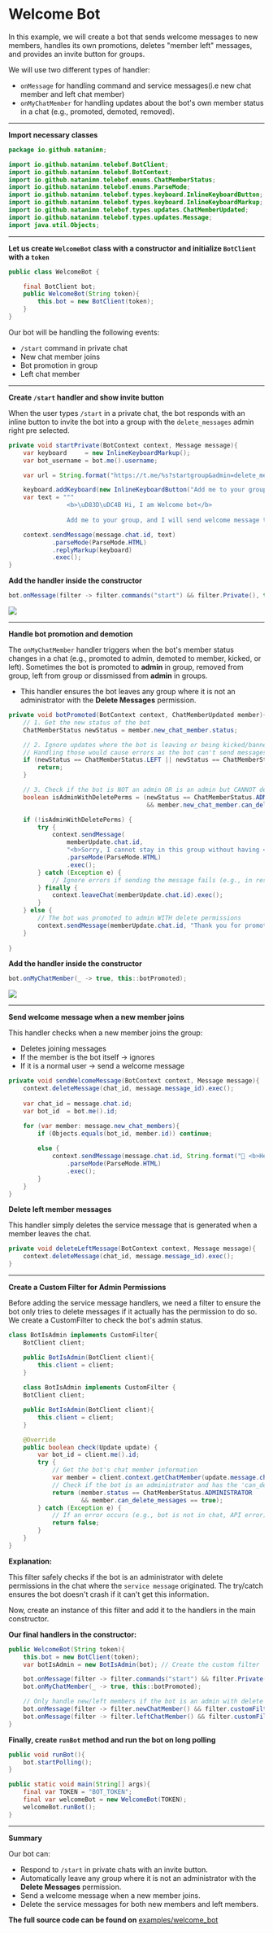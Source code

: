 # Welcome Bot

In this example, we will create a bot that sends welcome messages to new members, handles its own promotions, deletes "member left" messages, and provides an invite button for groups.


We will use two different types of handler:

* `onMessage` for handling command and service messages(i.e new chat member and left chat member)
* `onMyChatMember` for handling updates about the bot's own member status in a chat (e.g., promoted, demoted, removed).

---



**Import necessary classes**
```java
package io.github.natanimn;

import io.github.natanimn.telebof.BotClient;
import io.github.natanimn.telebof.BotContext;
import io.github.natanimn.telebof.enums.ChatMemberStatus;
import io.github.natanimn.telebof.enums.ParseMode;
import io.github.natanimn.telebof.types.keyboard.InlineKeyboardButton;
import io.github.natanimn.telebof.types.keyboard.InlineKeyboardMarkup;
import io.github.natanimn.telebof.types.updates.ChatMemberUpdated;
import io.github.natanimn.telebof.types.updates.Message;
import java.util.Objects;
```

---


**Let us create `WelcomeBot` class with a constructor and initialize `BotClient` with a `token`**

```java
public class WelcomeBot {

    final BotClient bot;
    public WelcomeBot(String token){
        this.bot = new BotClient(token);
    }
}

```

Our bot will be handling the following events:

* `/start` command in private chat  
* New chat member joins  
* Bot promotion in group  
* Left chat member 

---

**Create `/start` handler and show invite button**

When the user types `/start` in a private chat, the bot responds with an inline button to invite the bot into a group with the `delete_messages` admin right pre selected.

```java
private void startPrivate(BotContext context, Message message){
    var keyboard     = new InlineKeyboardMarkup();
    var bot_username = bot.me().username;

    var url = String.format("https://t.me/%s?startgroup&admin=delete_messages", bot_username);

    keyboard.addKeyboard(new InlineKeyboardButton("Add me to your group").url(url));
    var text = """
                <b>\uD83D\uDC4B Hi, I am Welcome bot</b>
                
                Add me to your group, and I will send welcome message to new members""";

    context.sendMessage(message.chat.id, text)
            .parseMode(ParseMode.HTML)
            .replyMarkup(keyboard)
            .exec();
}
```

**Add the handler inside the constructor**
```java
bot.onMessage(filter -> filter.commands("start") && filter.Private(), this::startPrivate);
```

<img src="../img/w1.png">


---

**Handle bot promotion and demotion**

The `onMyChatMember` handler triggers when the bot's member status changes in a chat (e.g., promoted to admin, demoted to member, kicked, or left).
Sometimes the bot is promoted to **admin** in group, removed from group, left from group or dissmissed from **admin**  in groups.  

* This handler ensures the bot leaves any group where it is not an administrator with the **Delete Messages** permission.

```java
private void botPromoted(BotContext context, ChatMemberUpdated member){
    // 1. Get the new status of the bot
    ChatMemberStatus newStatus = member.new_chat_member.status;

    // 2. Ignore updates where the bot is leaving or being kicked/banned.
    // Handling those would cause errors as the bot can't send messages or leave a chat it's already been removed from.
    if (newStatus == ChatMemberStatus.LEFT || newStatus == ChatMemberStatus.BANNED) {
        return;
    }

    // 3. Check if the bot is NOT an admin OR is an admin but CANNOT delete messages
    boolean isAdminWithDeletePerms = (newStatus == ChatMemberStatus.ADMINISTRATOR 
                                      && member.new_chat_member.can_delete_messages == true);

    if (!isAdminWithDeletePerms) {
        try {
            context.sendMessage(
                memberUpdate.chat.id,
                "<b>Sorry, I cannot stay in this group without having <i>Delete message</i> permission.</b>")
                .parseMode(ParseMode.HTML)
                .exec();
        } catch (Exception e) {
            // Ignore errors if sending the message fails (e.g., in restricted groups)
        } finally {
            context.leaveChat(memberUpdate.chat.id).exec();
        }
    } else {
        // The bot was promoted to admin WITH delete permissions
        context.sendMessage(memberUpdate.chat.id, "Thank you for promoting me in this group!").exec();
    }
    
}
```

**Add the handler inside the constructor**
```java
bot.onMyChatMember(_ -> true, this::botPromoted);
```

<img src="../img/w2.png">

---

**Send welcome message when a new member joins**

This handler checks when a new member joins the group:  

* Deletes joining messages
* If the member is the bot itself → ignores  
* If it is a normal user → send a welcome message  

```java
private void sendWelcomeMessage(BotContext context, Message message){
    context.deleteMessage(chat_id, message.message_id).exec();
    
    var chat_id = message.chat.id;
    var bot_id  = bot.me().id;

    for (var member: message.new_chat_members){
        if (Objects.equals(bot_id, member.id)) continue;
        
        else {
            context.sendMessage(message.chat.id, String.format("🌼 <b>Hey %s!</b>\n\n<b>Welcome to this group.</b>", member.mention()))
                .parseMode(ParseMode.HTML)
                .exec();
        }
    }
}
```

**Delete left member messages**

This handler simply deletes the service message that is generated when a member leaves the chat.

```java
private void deleteLeftMessage(BotContext context, Message message){
    context.deleteMessage(chat_id, message.message_id).exec();
}
```

---

**Create a Custom Filter for Admin Permissions**

Before adding the service message handlers, we need a filter to ensure the bot only tries to delete messages if it actually has the permission to do so. We create a CustomFilter to check the bot's admin status.

```java
class BotIsAdmin implements CustomFilter{
    BotClient client;

    public BotIsAdmin(BotClient client){
        this.client = client;
    }
    
    class BotIsAdmin implements CustomFilter {
    BotClient client;

    public BotIsAdmin(BotClient client){
        this.client = client;
    }

    @Override
    public boolean check(Update update) {
        var bot_id = client.me().id;
        try {
            // Get the bot's chat member information
            var member = client.context.getChatMember(update.message.chat.id, bot_id).exec();
            // Check if the bot is an administrator and has the 'can_delete_messages' right
            return (member.status == ChatMemberStatus.ADMINISTRATOR 
                    && member.can_delete_messages == true);
        } catch (Exception e) {
            // If an error occurs (e.g., bot is not in chat, API error), return false
            return false;
        }
    }
}   
```

**Explanation:**

This filter safely checks if the bot is an administrator with delete permissions in the chat where the `service message` originated. The try/catch ensures the bot doesn't crash if it can't get this information.


Now, create an instance of this filter and add it to the handlers in the main constructor.


**Our final handlers in the constructor:**
```java
public WelcomeBot(String token){
    this.bot = new BotClient(token);
    var botIsAdmin = new BotIsAdmin(bot); // Create the custom filter

    bot.onMessage(filter -> filter.commands("start") && filter.Private(), this::startPrivate);
    bot.onMyChatMember(_ -> true, this::botPromoted);

    // Only handle new/left members if the bot is an admin with delete permissions
    bot.onMessage(filter -> filter.newChatMember() && filter.customFilter(botIsAdmin), this::sendWelcomeMessage);
    bot.onMessage(filter -> filter.leftChatMember() && filter.customFilter(botIsAdmin), this::deleteLeftMessage);
}
```


**Finally, create `runBot` method and run the bot on long polling**

```java
public void runBot(){
    bot.startPolling();
}

public static void main(String[] args){
    final var TOKEN = "BOT_TOKEN";
    final var welcomeBot = new WelcomeBot(TOKEN);
    welcomeBot.runBot();
}
```

---

**Summary**

Our bot can:

* Respond to `/start` in private chats with an invite button.
* Automatically leave any group where it is not an administrator with the **Delete Messages** permission.
* Send a welcome message when a new member joins.
* Delete the service messages for both new members and left members.

**The full source code can be found on** [examples/welcome_bot](https://github.com/natanimn/telebof/blob/main/examples/long-polling/src/main/java/io/github/natanimn/WelcomeBot.java)



